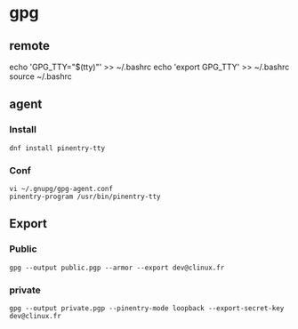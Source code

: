 # gpg
## remote 
  echo 'GPG_TTY="$(tty)"' >> ~/.bashrc
  echo 'export GPG_TTY' >> ~/.bashrc
  source ~/.bashrc
## agent
### Install
    dnf install pinentry-tty
### Conf
    vi ~/.gnupg/gpg-agent.conf
    pinentry-program /usr/bin/pinentry-tty

## Export

### Public
    gpg --output public.pgp --armor --export dev@clinux.fr

### private
    gpg --output private.pgp --pinentry-mode loopback --export-secret-key dev@clinux.fr 